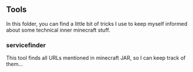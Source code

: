 ## Tools

In this folder, you can find a little bit of tricks I use to keep myself informed about some technical inner minecraft stuff.

### servicefinder

This tool finds all URLs mentioned in minecraft JAR, so I can keep track of them...
